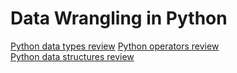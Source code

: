 # Data Wrangling in Python

[Python data types review](python_review/python_data_types.md) 
[Python operators review](python_review/python_operators.md)  
[Python data structures review](python_review/python_data_structures.md)
